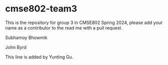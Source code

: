# cmse802-team3
This is the repository for group 3 in CMSE802 Spring 2024,
please add your name as a contributor to the read me with a pull request.

Subhamoy Bhowmik

John Byrd


This line is added by Yunting Gu.

